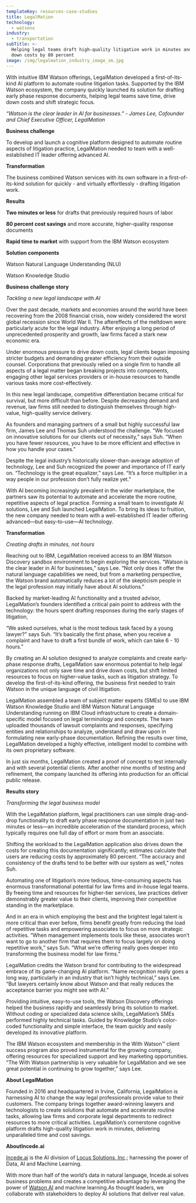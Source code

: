 ```yaml
---
templateKey: resources-case-studies
title: LegalMation
technology:
  - watsonx
industry:
  - transportation
subTitle: >-
  Helping legal teams draft high-quality litigation work in minutes and drive
  down costs by 80 percent
image: /img/legalmation_industry_image_sm.jpg
---
```

With intuitive IBM Watson offerings, LegalMation developed a first-of-its-kind AI platform to automate routine litigation tasks. Supported by the IBM Watson ecosystem, the company quickly launched its solution for drafting early phase response documents, helping legal teams save time, drive down costs and shift strategic focus.

*“Watson is the clear leader in AI for businesses.” - James Lee, Cofounder and Chief Executive Officer, LegalMation*



**Business challenge**

To develop and launch a cognitive platform designed to automate routine aspects of litigation practice, LegalMation needed to team with a well-established IT leader offering advanced AI.



**Transformation**

The business combined Watson services with its own software in a first-of-its-kind solution for quickly - and virtually effortlessly - drafting litigation work.



**Results**

**Two minutes or less** for drafts that previously required hours of labor

**80 percent cost savings** and more accurate, higher-quality response documents

**Rapid time to market** with support from the IBM Watson ecosystem



**Solution components**

Watson Natural Language Understanding (NLU)

Watson Knowledge Studio



**Business challenge story**

*Tackling a new legal landscape with AI*

Over the past decade, markets and economies around the world have been recovering from the 2008 financial crisis, now widely considered the worst global recession since World War II. The aftereffects of the meltdown were particularly acute for the legal industry. After enjoying a long period of unprecedented prosperity and growth, law firms faced a stark new economic era.



Under enormous pressure to drive down costs, legal clients began imposing stricter budgets and demanding greater efficiency from their outside counsel. Corporations that previously relied on a single firm to handle all aspects of a legal matter began breaking projects into components, engaging other legal services providers or in-house resources to handle various tasks more cost-effectively.



In this new legal landscape, competitive differentiation became critical for survival, but more difficult than before. Despite decreasing demand and revenue, law firms still needed to distinguish themselves through high-value, high-quality service delivery.



As founders and managing partners of a small but highly successful law firm, James Lee and Thomas Suh understood the challenge. “We focused on innovative solutions for our clients out of necessity,” says Suh. “When you have fewer resources, you have to be more efficient and effective in how you handle your cases.”



Despite the legal industry’s historically slower-than-average adoption of technology, Lee and Suh recognized the power and importance of IT early on. “Technology is the great equalizer,” says Lee. “It’s a force multiplier in a way people in our profession don’t fully realize yet.”



With AI becoming increasingly prevalent in the wider marketplace, the partners saw its potential to automate and accelerate the more routine, repetitive aspects of legal practice. Forming a small team to investigate AI solutions, Lee and Suh launched LegalMation. To bring its ideas to fruition, the new company needed to team with a well-established IT leader offering advanced—but easy-to-use—AI technology.



**Transformation**

*Creating drafts in minutes, not hours*

Reaching out to IBM, LegalMation received access to an IBM Watson Discovery sandbox environment to begin exploring the services. “Watson is the clear leader in AI for businesses,” says Lee. “Not only does it offer the natural language capabilities we need, but from a marketing perspective, the Watson brand automatically reduces a lot of the skepticism people in the legal profession may initially have about AI solutions.”

Backed by market-leading AI functionality and a trusted advisor, LegalMation’s founders identified a critical pain point to address with the technology: the hours spent drafting responses during the early stages of litigation,

“We asked ourselves, what is the most tedious task faced by a young lawyer?” says Suh. “It’s basically the first phase, when you receive a complaint and have to draft a first bundle of work, which can take 6 - 10 hours.”

By creating an AI solution designed to analyze complaints and create early-phase response drafts, LegalMation saw enormous potential to help legal organizations not only save time and drive down costs, but shift limited resources to focus on higher-value tasks, such as litigation strategy. To develop the first-of-its-kind offering, the business first needed to train Watson in the unique language of civil litigation.

LegalMation assembled a team of subject matter experts (SMEs) to use IBM Watson Knowledge Studio and IBM Watson Natural Language Understanding running on IBM Cloud infrastructure to create a domain-specific model focused on legal terminology and concepts. The team uploaded thousands of lawsuit complaints and responses, specifying entities and relationships to analyze, understand and draw upon in formulating new early-phase documentation. Refining the results over time, LegalMation developed a highly effective, intelligent model to combine with its own proprietary software.

In just six months, LegalMation created a proof of concept to test internally and with several potential clients. After another nine months of testing and refinement, the company launched its offering into production for an official public release.



**Results story**

*Transforming the legal business model*

With the LegalMation platform, legal practitioners can use simple drag-and-drop functionality to draft early phase response documentation in just two minutes or less—an incredible acceleration of the standard process, which typically requires one full day of effort or more from an associate.



Shifting the workload to the LegalMation application also drives down the costs for creating this documentation significantly; estimates calculate that users are reducing costs by approximately 80 percent. “The accuracy and consistency of the drafts tend to be better with our system as well,” notes Suh.



Automating one of litigation’s more tedious, time-consuming aspects has enormous transformational potential for law firms and in-house legal teams. By freeing time and resources for higher-tier services, law practices deliver demonstrably greater value to their clients, improving their competitive standing in the marketplace.



And in an era in which employing the best and the brightest legal talent is more critical than ever before, firms benefit greatly from reducing the load of repetitive tasks and empowering associates to focus on more strategic activities. “When management implements tools like these, associates won’t want to go to another firm that requires them to focus largely on doing repetitive work,” says Suh. “What we’re offering really goes deeper into transforming the business model for law firms.”



LegalMation credits the Watson brand for contributing to the widespread embrace of its game-changing AI platform. “Name recognition really goes a long way, particularly in an industry that isn’t highly technical,” says Lee. “But lawyers certainly know about Watson and that really reduces the acceptance barrier you might see with AI.”



Providing intuitive, easy-to-use tools, the Watson Discovery offerings helped the business rapidly and seamlessly bring its solution to market. Without coding or specialized data science skills, LegalMation’s SMEs performed highly technical tasks. Guided by Knowledge Studio’s color-coded functionality and simple interface, the team quickly and easily developed its innovative platform.



The IBM Watson ecosystem and membership in the With Watson™ client success program also proved instrumental for the growing company, offering resources for specialized support and key marketing opportunities. “The With Watson partnership is very valuable for LegalMation and we see great potential in continuing to grow together,” says Lee.



**About LegalMation**

Founded in 2016 and headquartered in Irvine, California, LegalMation is harnessing AI to change the way legal professionals provide value to their customers. The company brings together award-winning lawyers and technologists to create solutions that automate and accelerate routine tasks, allowing law firms and corporate legal departments to redirect resources to more critical activities. LegalMation’s cornerstone cognitive platform drafts high-quality litigation work in minutes, delivering unparalleled time and cost savings.



**AboutIncede.ai**

[Incede.ai](https://www.incede.ai) is the AI division of [Locus Solutions, Inc](http://www.locussolutions.com).; harnessing the power of Data, AI and Machine Learning.

With more than half of the world’s data in natural language, Incede.ai solves business problems and creates a competitive advantage by leveraging the power of [Watson AI](https://www.ibm.com/watson) and machine learning.As thought leaders, we collaborate with stakeholders to deploy AI solutions that deliver real value.
